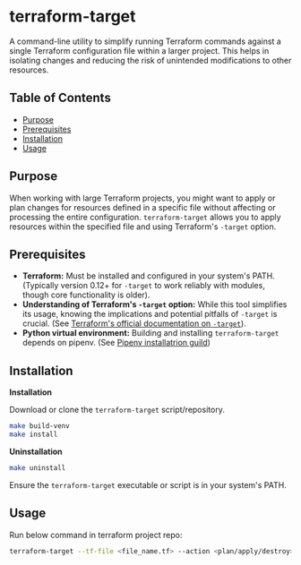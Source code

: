 # terraform-target
 
A command-line utility to simplify running Terraform commands against a single Terraform configuration file within a larger project. This helps in isolating changes and reducing the risk of unintended modifications to other resources.
 
## Table of Contents
 
- [Purpose](#purpose)
- [Prerequisites](#prerequisites)
- [Installation](#installation)
- [Usage](#usage)
 
## Purpose
 
When working with large Terraform projects, you might want to apply or plan changes for resources defined in a specific file without affecting or processing the entire configuration. `terraform-target` allows you to apply resources within the specified file and using Terraform's `-target` option.
 
## Prerequisites
 
* **Terraform:** Must be installed and configured in your system's PATH. (Typically version 0.12+ for `-target` to work reliably with modules, though core functionality is older).
* **Understanding of Terraform's `-target` option:** While this tool simplifies its usage, knowing the implications and potential pitfalls of `-target` is crucial. (See [Terraform's official documentation on `-target`](https://developer.hashicorp.com/terraform/cli/commands/plan#resource-targeting)).
* **Python virtual environment:** Building and installing `terraform-target` depends on pipenv. (See [Pipenv installatrion guild](https://pipenv.pypa.io/en/latest/installation.html#))
 
## Installation
 
**Installation**
 
Download or clone the `terraform-target` script/repository.
```bash
make build-venv
make install
```
 
**Uninstallation**
```bash
make uninstall
```
 
Ensure the `terraform-target` executable or script is in your system's PATH.
 
## Usage
 
Run below command in terraform project repo:
 
```bash
terraform-target --tf-file <file_name.tf> --action <plan/apply/destroy> --env <ENV> --env-id <ENV_ID>